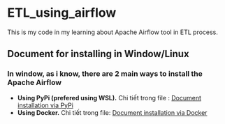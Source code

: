 # ETL_using_airflow

This is my code in my learning about Apache Airflow tool in ETL process.

## Document for installing in Window/Linux

### In window, as i know, there are 2 main ways to install the Apache Airflow

* **Using PyPi (prefered using WSL).** Chi tiết trong file : <a href="https://github.com/nvhieu0163/DE_ETL_using_airflow/blob/main/Document_Install_Airflow_Docker.md"> Document installation via PyPi </a>
* **Using Docker.** Chi tiết trong file: <a href="https://github.com/nvhieu0163/DE_ETL_using_airflow/blob/main/Document_Install_Airflow_WSL_Linux.md"> Document installation via Docker </a>
